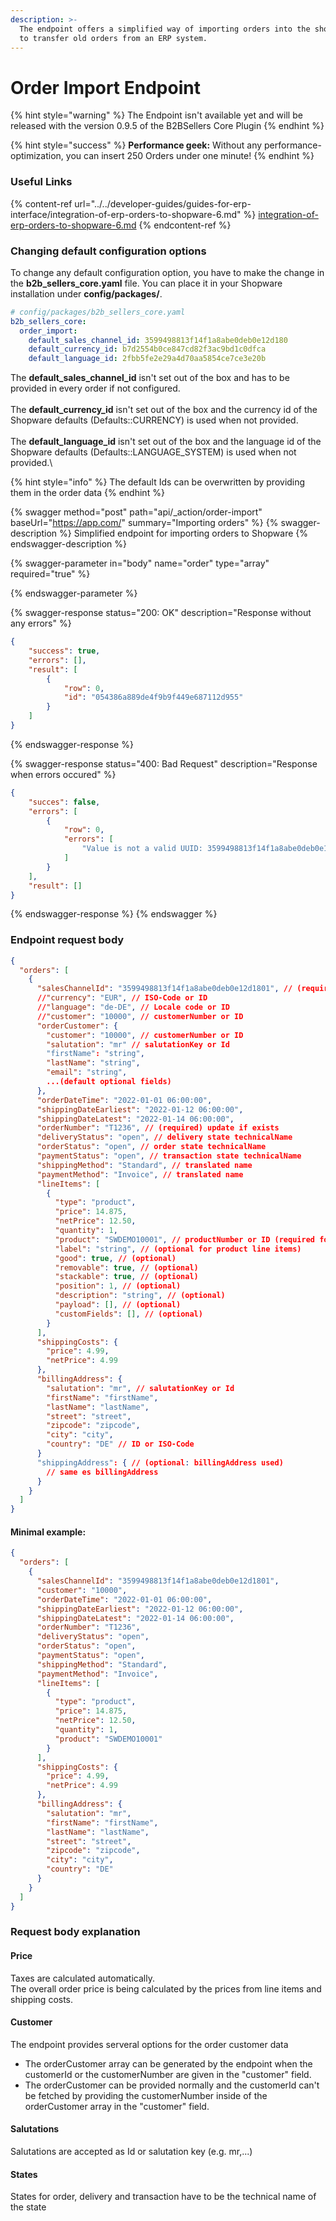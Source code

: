 ```yaml
---
description: >-
  The endpoint offers a simplified way of importing orders into the shop, e.g.
  to transfer old orders from an ERP system.
---
```


# Order Import Endpoint

{% hint style="warning" %}
The Endpoint isn't available yet and will be released with the version 0.9.5 of the B2BSellers Core Plugin
{% endhint %}

{% hint style="success" %}
**Performance geek:** Without any performance-optimization, you can insert 250 Orders under one minute!
{% endhint %}

### Useful Links

{% content-ref url="../../developer-guides/guides-for-erp-interface/integration-of-erp-orders-to-shopware-6.md" %}
[integration-of-erp-orders-to-shopware-6.md](../../developer-guides/guides-for-erp-interface/integration-of-erp-orders-to-shopware-6.md)
{% endcontent-ref %}

### Changing default configuration options

To change any default configuration option, you have to make the change in the **b2b\_sellers\_core.yaml** file. You can place it in your Shopware installation under **config/packages/**.

```yaml
# config/packages/b2b_sellers_core.yaml
b2b_sellers_core:
  order_import:
    default_sales_channel_id: 3599498813f14f1a8abe0deb0e12d180
    default_currency_id: b7d2554b0ce847cd82f3ac9bd1c0dfca
    default_language_id: 2fbb5fe2e29a4d70aa5854ce7ce3e20b
```

The **default\_sales\_channel\_id** isn't set out of the box and has to be provided in every order if not configured.\
\
The **default\_currency\_id** isn't set out of the box and the currency id of the Shopware defaults (Defaults::CURRENCY) is used when not provided.\
\
The **default\_language\_id** isn't set out of the box and the language id of the Shopware defaults (Defaults::LANGUAGE\_SYSTEM) is used when not provided.\


{% hint style="info" %}
The default Ids can be overwritten by providing them in the order data
{% endhint %}

{% swagger method="post" path="api/_action/order-import" baseUrl="https://app.com/" summary="Importing orders" %}
{% swagger-description %}
Simplified endpoint for importing orders to Shopware
{% endswagger-description %}

{% swagger-parameter in="body" name="order" type="array" required="true" %}

{% endswagger-parameter %}

{% swagger-response status="200: OK" description="Response without any errors" %}
```json
{
	"success": true,
	"errors": [],
	"result": [
		{
			"row": 0,
			"id": "054386a889de4f9b9f449e687112d955"
		}
	]
}
```


{% endswagger-response %}

{% swagger-response status="400: Bad Request" description="Response when errors occured" %}
```json
{
	"succes": false,
	"errors": [
		{
			"row": 0,
			"errors": [
				"Value is not a valid UUID: 3599498813f14f1a8abe0deb0e12d1801"
			]
		}
	],
	"result": []
}
```
{% endswagger-response %}
{% endswagger %}

### Endpoint request body

```json
{
  "orders": [
    {
      "salesChannelId": "3599498813f14f1a8abe0deb0e12d1801", // (required) if default not configured
      //"currency": "EUR", // ISO-Code or ID
      //"language": "de-DE", // Locale code or ID
      //"customer": "10000", // customerNumber or ID
      "orderCustomer": { 
        "customer": "10000", // customerNumber or ID
        "salutation": "mr" // salutationKey or Id
        "firstName": "string",
        "lastName": "string",
        "email": "string",
        ...(default optional fields)
      }, 
      "orderDateTime": "2022-01-01 06:00:00",
      "shippingDateEarliest": "2022-01-12 06:00:00",
      "shippingDateLatest": "2022-01-14 06:00:00",
      "orderNumber": "T1236", // (required) update if exists
      "deliveryStatus": "open", // delivery state technicalName
      "orderStatus": "open", // order state technicalName
      "paymentStatus": "open", // transaction state technicalName
      "shippingMethod": "Standard", // translated name
      "paymentMethod": "Invoice", // translated name
      "lineItems": [
        {
          "type": "product",
          "price": 14.875,
          "netPrice": 12.50, 
          "quantity": 1,
          "product": "SWDEMO10001", // productNumber or ID (required for product type)
          "label": "string", // (optional for product line items)
          "good": true, // (optional)
          "removable": true, // (optional)
          "stackable": true, // (optional)
          "position": 1, // (optional)
          "description": "string", // (optional)
          "payload": [], // (optional)
          "customFields": [], // (optional)
        }
      ],
      "shippingCosts": {
        "price": 4.99,
        "netPrice": 4.99
      },
      "billingAddress": {
        "salutation": "mr", // salutationKey or Id
        "firstName": "firstName",
        "lastName": "lastName",
        "street": "street",
        "zipcode": "zipcode",
        "city": "city",
        "country": "DE" // ID or ISO-Code
      }
      "shippingAddress": { // (optional: billingAddress used)
        // same es billingAddress 
      }
    }
  ]
}
```

#### Minimal example:

```json
{
  "orders": [
    {
      "salesChannelId": "3599498813f14f1a8abe0deb0e12d1801",
      "customer": "10000", 
      "orderDateTime": "2022-01-01 06:00:00",
      "shippingDateEarliest": "2022-01-12 06:00:00",
      "shippingDateLatest": "2022-01-14 06:00:00",
      "orderNumber": "T1236",
      "deliveryStatus": "open",
      "orderStatus": "open", 
      "paymentStatus": "open",
      "shippingMethod": "Standard",
      "paymentMethod": "Invoice",
      "lineItems": [
        {
          "type": "product",
          "price": 14.875,
          "netPrice": 12.50,
          "quantity": 1,
          "product": "SWDEMO10001"
        }
      ],
      "shippingCosts": {
        "price": 4.99,
        "netPrice": 4.99
      },
      "billingAddress": {
        "salutation": "mr",
        "firstName": "firstName",
        "lastName": "lastName",
        "street": "street",
        "zipcode": "zipcode",
        "city": "city",
        "country": "DE"
      }
    }
  ]
}
```

### Request body explanation

#### **Price**

Taxes are calculated automatically.\
The overall order price is being calculated by the prices from line items and shipping costs.

#### Customer

The endpoint provides serveral options for the order customer data

* The orderCustomer array can be generated by the endpoint when the customerId or the customerNumber are given in the "customer" field.
* The orderCustomer can be provided normally and the customerId can't be fetched by providing the customerNumber inside of the orderCustomer array in the "customer" field.

#### Salutations

Salutations are accepted as Id or salutation key (e.g. mr,...)

#### States

States for order, delivery and transaction have to be the technical name of the state
